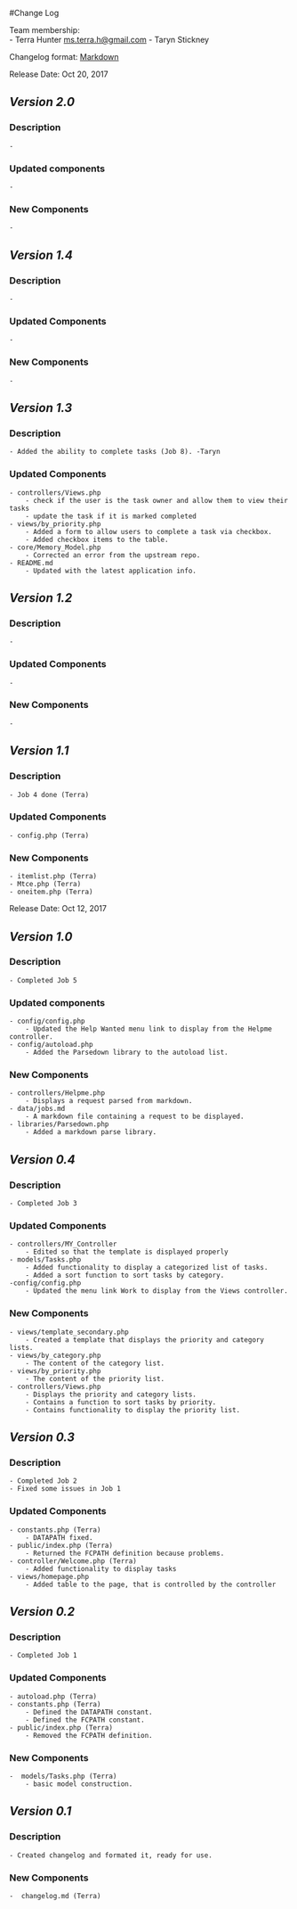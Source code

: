 #Change Log

Team membership:  
    - Terra Hunter <ms.terra.h@gmail.com>
    - Taryn Stickney

Changelog format: [Markdown](https://github.com/adam-p/markdown-here/wiki/Markdown-Cheatsheet) 


Release Date: Oct 20, 2017
## *Version 2.0*
### Description
    - 
### Updated components
    - 
### New Components
    - 

## *Version 1.4*
### Description
    - 
### Updated Components
    - 

### New Components
    - 

## *Version 1.3*
### Description
    - Added the ability to complete tasks (Job 8). -Taryn
### Updated Components
    - controllers/Views.php
        - check if the user is the task owner and allow them to view their tasks
        - update the task if it is marked completed
    - views/by_priority.php
        - Added a form to allow users to complete a task via checkbox.
        - Added checkbox items to the table.
    - core/Memory_Model.php
        - Corrected an error from the upstream repo.
    - README.md
        - Updated with the latest application info.

## *Version 1.2*
### Description
    - 
### Updated Components
    - 
### New Components
    -  

## *Version 1.1*
### Description
    - Job 4 done (Terra)
### Updated Components
    - config.php (Terra)
### New Components
    - itemlist.php (Terra)
    - Mtce.php (Terra)
    - oneitem.php (Terra)






Release Date: Oct 12, 2017
## *Version 1.0*
### Description
    - Completed Job 5
### Updated components
    - config/config.php
        - Updated the Help Wanted menu link to display from the Helpme controller.
    - config/autoload.php
        - Added the Parsedown library to the autoload list.
### New Components
    - controllers/Helpme.php
        - Displays a request parsed from markdown.
    - data/jobs.md
        - A markdown file containing a request to be displayed.
    - libraries/Parsedown.php
        - Added a markdown parse library.

## *Version 0.4*
### Description
    - Completed Job 3
### Updated Components
    - controllers/MY_Controller
        - Edited so that the template is displayed properly
    - models/Tasks.php 
        - Added functionality to display a categorized list of tasks.
        - Added a sort function to sort tasks by category.
    -config/config.php
        - Updated the menu link Work to display from the Views controller.
### New Components
    - views/template_secondary.php
        - Created a template that displays the priority and category lists.
    - views/by_category.php
        - The content of the category list.
    - views/by_priority.php 
        - The content of the priority list.
    - controllers/Views.php
        - Displays the priority and category lists. 
        - Contains a function to sort tasks by priority.
        - Contains functionality to display the priority list. 

## *Version 0.3*
### Description
    - Completed Job 2
    - Fixed some issues in Job 1
### Updated Components
    - constants.php (Terra)
        - DATAPATH fixed.
    - public/index.php (Terra)
        - Returned the FCPATH definition because problems.
    - controller/Welcome.php (Terra)
        - Added functionality to display tasks
    - views/homepage.php
        - Added table to the page, that is controlled by the controller

## *Version 0.2*
### Description
    - Completed Job 1
### Updated Components
    - autoload.php (Terra)  
    - constants.php (Terra)
        - Defined the DATAPATH constant.
        - Defined the FCPATH constant.
    - public/index.php (Terra)
        - Removed the FCPATH definition.
### New Components
    -  models/Tasks.php (Terra)
        - basic model construction. 

## *Version 0.1*
### Description
    - Created changelog and formated it, ready for use.
### New Components
    -  changelog.md (Terra)





